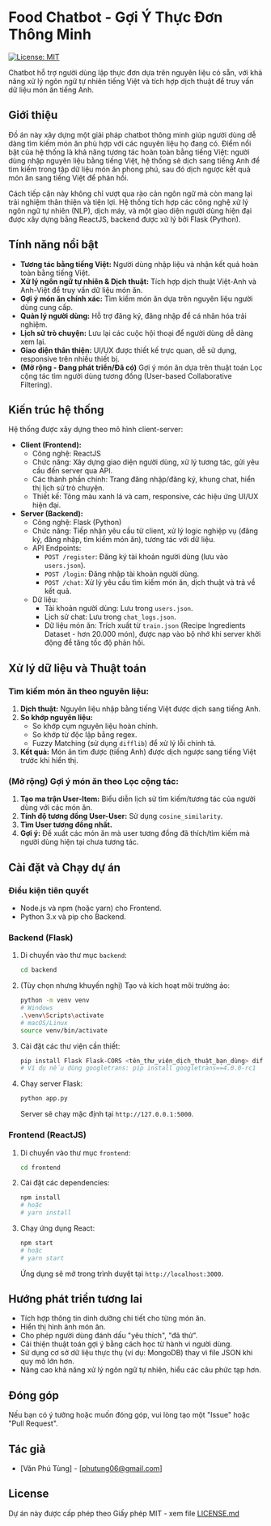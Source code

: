 # Food Chatbot - Gợi Ý Thực Đơn Thông Minh

[![License: MIT](https://img.shields.io/badge/License-MIT-yellow.svg)](https://opensource.org/licenses/MIT)

Chatbot hỗ trợ người dùng lập thực đơn dựa trên nguyên liệu có sẵn, với khả năng xử lý ngôn ngữ tự nhiên tiếng Việt và tích hợp dịch thuật để truy vấn dữ liệu món ăn tiếng Anh.

## Giới thiệu

Đồ án này xây dựng một giải pháp chatbot thông minh giúp người dùng dễ dàng tìm kiếm món ăn phù hợp với các nguyên liệu họ đang có. Điểm nổi bật của hệ thống là khả năng tương tác hoàn toàn bằng tiếng Việt: người dùng nhập nguyên liệu bằng tiếng Việt, hệ thống sẽ dịch sang tiếng Anh để tìm kiếm trong tập dữ liệu món ăn phong phú, sau đó dịch ngược kết quả món ăn sang tiếng Việt để phản hồi.

Cách tiếp cận này không chỉ vượt qua rào cản ngôn ngữ mà còn mang lại trải nghiệm thân thiện và tiện lợi. Hệ thống tích hợp các công nghệ xử lý ngôn ngữ tự nhiên (NLP), dịch máy, và một giao diện người dùng hiện đại được xây dựng bằng ReactJS, backend được xử lý bởi Flask (Python).

## Tính năng nổi bật

*   **Tương tác bằng tiếng Việt:** Người dùng nhập liệu và nhận kết quả hoàn toàn bằng tiếng Việt.
*   **Xử lý ngôn ngữ tự nhiên & Dịch thuật:** Tích hợp dịch thuật Việt-Anh và Anh-Việt để truy vấn dữ liệu món ăn.
*   **Gợi ý món ăn chính xác:** Tìm kiếm món ăn dựa trên nguyên liệu người dùng cung cấp.
*   **Quản lý người dùng:** Hỗ trợ đăng ký, đăng nhập để cá nhân hóa trải nghiệm.
*   **Lịch sử trò chuyện:** Lưu lại các cuộc hội thoại để người dùng dễ dàng xem lại.
*   **Giao diện thân thiện:** UI/UX được thiết kế trực quan, dễ sử dụng, responsive trên nhiều thiết bị.
*   **(Mở rộng - Đang phát triển/Đã có)** Gợi ý món ăn dựa trên thuật toán Lọc cộng tác tìm người dùng tương đồng (User-based Collaborative Filtering).

## Kiến trúc hệ thống

Hệ thống được xây dựng theo mô hình client-server:

*   **Client (Frontend):**
    *   Công nghệ: ReactJS
    *   Chức năng: Xây dựng giao diện người dùng, xử lý tương tác, gửi yêu cầu đến server qua API.
    *   Các thành phần chính: Trang đăng nhập/đăng ký, khung chat, hiển thị lịch sử trò chuyện.
    *   Thiết kế: Tông màu xanh lá và cam, responsive, các hiệu ứng UI/UX hiện đại.
*   **Server (Backend):**
    *   Công nghệ: Flask (Python)
    *   Chức năng: Tiếp nhận yêu cầu từ client, xử lý logic nghiệp vụ (đăng ký, đăng nhập, tìm kiếm món ăn), tương tác với dữ liệu.
    *   API Endpoints:
        *   `POST /register`: Đăng ký tài khoản người dùng (lưu vào `users.json`).
        *   `POST /login`: Đăng nhập tài khoản người dùng.
        *   `POST /chat`: Xử lý yêu cầu tìm kiếm món ăn, dịch thuật và trả về kết quả.
    *   Dữ liệu:
        *   Tài khoản người dùng: Lưu trong `users.json`.
        *   Lịch sử chat: Lưu trong `chat_logs.json`.
        *   Dữ liệu món ăn: Trích xuất từ `train.json` (Recipe Ingredients Dataset - hơn 20.000 món), được nạp vào bộ nhớ khi server khởi động để tăng tốc độ phản hồi.

## Xử lý dữ liệu và Thuật toán

### Tìm kiếm món ăn theo nguyên liệu:
1.  **Dịch thuật:** Nguyên liệu nhập bằng tiếng Việt được dịch sang tiếng Anh.
2.  **So khớp nguyên liệu:**
    *   So khớp cụm nguyên liệu hoàn chỉnh.
    *   So khớp từ độc lập bằng regex.
    *   Fuzzy Matching (sử dụng `difflib`) để xử lý lỗi chính tả.
3.  **Kết quả:** Món ăn tìm được (tiếng Anh) được dịch ngược sang tiếng Việt trước khi hiển thị.

### (Mở rộng) Gợi ý món ăn theo Lọc cộng tác:
1.  **Tạo ma trận User-Item:** Biểu diễn lịch sử tìm kiếm/tương tác của người dùng với các món ăn.
2.  **Tính độ tương đồng User-User:** Sử dụng `cosine_similarity`.
3.  **Tìm User tương đồng nhất.**
4.  **Gợi ý:** Đề xuất các món ăn mà user tương đồng đã thích/tìm kiếm mà người dùng hiện tại chưa tương tác.

## Cài đặt và Chạy dự án

### Điều kiện tiên quyết
*   Node.js và npm (hoặc yarn) cho Frontend.
*   Python 3.x và pip cho Backend.

### Backend (Flask)
1.  Di chuyển vào thư mục `backend`:
    ```bash
    cd backend
    ```
2.  (Tùy chọn nhưng khuyến nghị) Tạo và kích hoạt môi trường ảo:
    ```bash
    python -m venv venv
    # Windows
    .\venv\Scripts\activate
    # macOS/Linux
    source venv/bin/activate
    ```
3.  Cài đặt các thư viện cần thiết:
    ```bash
    pip install Flask Flask-CORS <tên_thư_viện_dịch_thuật_bạn_dùng> difflib # (difflib là thư viện chuẩn, không cần cài)
    # Ví dụ nếu dùng googletrans: pip install googletrans==4.0.0-rc1
    ```
4.  Chạy server Flask:
    ```bash
    python app.py
    ```
    Server sẽ chạy mặc định tại `http://127.0.0.1:5000`.

### Frontend (ReactJS)
1.  Di chuyển vào thư mục `frontend`:
    ```bash
    cd frontend
    ```
2.  Cài đặt các dependencies:
    ```bash
    npm install
    # hoặc
    # yarn install
    ```
3.  Chạy ứng dụng React:
    ```bash
    npm start
    # hoặc
    # yarn start
    ```
    Ứng dụng sẽ mở trong trình duyệt tại `http://localhost:3000`.

## Hướng phát triển tương lai

*   Tích hợp thông tin dinh dưỡng chi tiết cho từng món ăn.
*   Hiển thị hình ảnh món ăn.
*   Cho phép người dùng đánh dấu "yêu thích", "đã thử".
*   Cải thiện thuật toán gợi ý bằng cách học từ hành vi người dùng.
*   Sử dụng cơ sở dữ liệu thực thụ (ví dụ: MongoDB) thay vì file JSON khi quy mô lớn hơn.
*   Nâng cao khả năng xử lý ngôn ngữ tự nhiên, hiểu các câu phức tạp hơn.

## Đóng góp

Nếu bạn có ý tưởng hoặc muốn đóng góp, vui lòng tạo một "Issue" hoặc "Pull Request".

## Tác giả

*   [Văn Phú Tùng] - [phutung06@gmail.com]

## License

Dự án này được cấp phép theo Giấy phép MIT - xem file [LICENSE.md](LICENSE.md)
